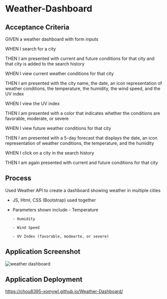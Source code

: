 # Weather-Dashboard

## Acceptance Criteria

GIVEN a weather dashboard with form inputs

WHEN I search for a city

THEN I am presented with current and future conditions for that city and that city is added to the search history

WHEN I view current weather conditions for that city

THEN I am presented with the city name, the date, an icon representation of weather conditions, the temperature, the humidity, the wind speed, and the UV index

WHEN I view the UV index

THEN I am presented with a color that indicates whether the conditions are favorable, moderate, or severe

WHEN I view future weather conditions for that city

THEN I am presented with a 5-day forecast that displays the date, an icon representation of weather conditions, the temperature, and the humidity

WHEN I click on a city in the search history

THEN I am again presented with current and future conditions for that city

## Process

Used Weather API to create a dashboard showing weather in multiple cities

  - JS, Html, CSS (Bootstrap) used together
 
  - Parameters shown include 
        - Temperature
        
        - Humidity
        
        - Wind Speed
        
        - UV Index (favorable, modearte, or severe)
        
## Application Screenshot 

![weather dashboard](https://user-images.githubusercontent.com/100788562/177678792-2468d4c8-0507-48e2-99ae-98c4ad64c21f.jpg)

## Application Deployment

https://chou8395-xomywl.github.io/Weather-Dashboard/

      
